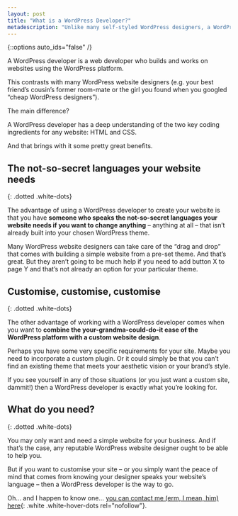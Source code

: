 ```yaml
---
layout: post
title: "What is a WordPress Developer?"
metadescription: "Unlike many self-styled WordPress designers, a WordPress developer speaks your website’s language… meaning you can customise it exactly how you want it."
---
```


{::options auto_ids="false" /}

A WordPress developer is a web developer who builds and works on websites using the WordPress platform.

This contrasts with many WordPress website designers (e.g. your best friend’s cousin’s former room-mate or the girl you found when you googled “cheap WordPress designers”).

The main difference?

A WordPress developer has a deep understanding of the two key coding ingredients for any website: HTML and CSS.

And that brings with it some pretty great benefits.

## The not-so-secret languages your website needs
{: .dotted .white-dots}

The advantage of using a WordPress developer to create your website is that you have **someone who speaks the not-so-secret languages your website needs if you want to change anything** – anything at all – that isn’t already built into your chosen WordPress theme. 

Many WordPress website designers can take care of the “drag and drop” that comes with building a simple website from a pre-set theme. And that’s great. But they aren’t going to be much help if you need to add button X to page Y and that’s not already an option for your particular theme.

## Customise, customise, customise
{: .dotted .white-dots}

The other advantage of working with a WordPress developer comes when you want to **combine the your-grandma-could-do-it ease of the WordPress platform with a custom website design**.

Perhaps you have some very specific requirements for your site. Maybe you need to incorporate a custom plugin. Or it could simply be that you can’t find an existing theme that meets your aesthetic vision or your brand’s style.

If you see yourself in any of those situations (or you just want a custom site, dammit!) then a WordPress developer is exactly what you’re looking for.


## What do you need?
{: .dotted .white-dots}

You may only want and need a simple website for your business. And if that’s the case, any reputable WordPress website designer ought to be able to help you. 

But if you want to customise your site – or you simply want the peace of mind that comes from knowing your designer speaks your website’s language – then a WordPress developer is the way to go.

Oh… and I happen to know one… [you can contact me (erm, I mean, him) here][contactme]{: .white .white-hover-dots rel="nofollow"}.

[dev]: /wordpress-developer
[contactme]: /contact